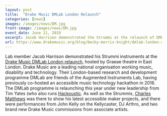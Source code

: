 ```yaml
---
layout: post
title:  "Drake Music DMLab London Relaunch"
categories: [news]
images: /images/news/DM.jpg
front-image: /images/news/DM.jpg
event_date: June 11, 2019
excerpt: Jacob Harrison demonstrated the Strummi at the relaunch of DMLab London
url: https://www.drakemusic.org/blog/becky-morris-knight/dmlab-london-relaunch/
---
```


Lab member Jacob Harrison demonstrated his Strummi instruments at the [Drake Music DMLab London relaunch](https://www.drakemusic.org/blog/becky-morris-knight/dmlab-london-relaunch/), hosted by Graeae theatre in East London.
Drake Music are a leading national organisation working music, disability and technology.
Their London-based research and development programme DMLab are friends of the Augmented Instruments Lab, having previously co-hosted an accessible music technology hackathon in 2016.
The DMLab programme is relaunching this year under new leadership from Tim Yates (who also runs [Hackoustic](https://hackoustic.org/).
As well as the Strummis, [Charles Matthews](http://ardisson.net/a/) was there to show his latest accessible maker projects, and there were performances from John Kelly on the Kellycaster, DJ Arthro, and two brand new Drake Music commissions from associate artists.
